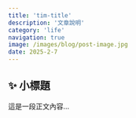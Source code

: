 ```yaml
---
title: 'tim-title'
description: '文章說明'
category: 'life'
navigation: true
image: /images/blog/post-image.jpg
date: 2025-2-7
---
```

## ✨ 小標題

這是一段正文內容...
